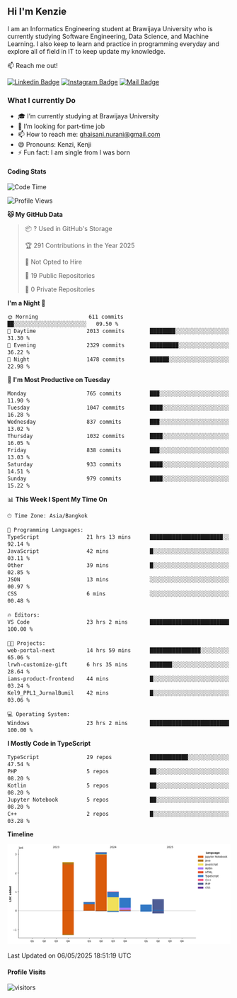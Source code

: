 ## Hi I'm Kenzie


I am an Informatics Engineering student at Brawijaya University who is currently studying Software Engineering, Data Science, and Machine Learning. I also keep to learn and practice in programming everyday and explore all of field in IT to keep update my knowledge.

:mailbox: Reach me out!

[![Linkedin Badge](https://img.shields.io/badge/-Kenzie_Taqiyassar-0e76a8?style=flat&labelColor=0e76a8&logo=linkedin&logoColor=white)](https://www.linkedin.com/in/kenzie-taqiyassar-37458b1aa/) 
[![Instagram Badge](https://img.shields.io/badge/-@__kenziehh_-e84393?style=flat&labelColor=e84393&logo=instagram&logoColor=white)](https://www.instagram.com/_kenziehh/) 
[![Mail Badge](https://img.shields.io/badge/-ghaisani.nurani-c0392b?style=flat&labelColor=c0392b&logo=gmail&logoColor=white)](mailto:ghaisani.nurani@gmail.com)

### What I currently Do

- 🎓 I’m currently studying at Brawijaya University
- 💼 I’m looking for part-time job
- 📫 How to reach me: ghaisani.nurani@gmail.com
- 😄 Pronouns: Kenzi, Kenji
- ⚡ Fun fact: I am single from I was born

#### Coding Stats
<!--START_SECTION:waka-->
![Code Time](http://img.shields.io/badge/Code%20Time-1%2C255%20hrs%2013%20mins-blue)

![Profile Views](http://img.shields.io/badge/Profile%20Views-0-blue)

**🐱 My GitHub Data** 

> 📦 ? Used in GitHub's Storage 
 > 
> 🏆 291 Contributions in the Year 2025
 > 
> 🚫 Not Opted to Hire
 > 
> 📜 19 Public Repositories 
 > 
> 🔑 0 Private Repositories 
 > 
**I'm a Night 🦉** 

```text
🌞 Morning                611 commits         ██░░░░░░░░░░░░░░░░░░░░░░░   09.50 % 
🌆 Daytime                2013 commits        ████████░░░░░░░░░░░░░░░░░   31.30 % 
🌃 Evening                2329 commits        █████████░░░░░░░░░░░░░░░░   36.22 % 
🌙 Night                  1478 commits        ██████░░░░░░░░░░░░░░░░░░░   22.98 % 
```
📅 **I'm Most Productive on Tuesday** 

```text
Monday                   765 commits         ███░░░░░░░░░░░░░░░░░░░░░░   11.90 % 
Tuesday                  1047 commits        ████░░░░░░░░░░░░░░░░░░░░░   16.28 % 
Wednesday                837 commits         ███░░░░░░░░░░░░░░░░░░░░░░   13.02 % 
Thursday                 1032 commits        ████░░░░░░░░░░░░░░░░░░░░░   16.05 % 
Friday                   838 commits         ███░░░░░░░░░░░░░░░░░░░░░░   13.03 % 
Saturday                 933 commits         ████░░░░░░░░░░░░░░░░░░░░░   14.51 % 
Sunday                   979 commits         ████░░░░░░░░░░░░░░░░░░░░░   15.22 % 
```


📊 **This Week I Spent My Time On** 

```text
🕑︎ Time Zone: Asia/Bangkok

💬 Programming Languages: 
TypeScript               21 hrs 13 mins      ███████████████████████░░   92.14 % 
JavaScript               42 mins             █░░░░░░░░░░░░░░░░░░░░░░░░   03.11 % 
Other                    39 mins             █░░░░░░░░░░░░░░░░░░░░░░░░   02.85 % 
JSON                     13 mins             ░░░░░░░░░░░░░░░░░░░░░░░░░   00.97 % 
CSS                      6 mins              ░░░░░░░░░░░░░░░░░░░░░░░░░   00.48 % 

🔥 Editors: 
VS Code                  23 hrs 2 mins       █████████████████████████   100.00 % 

🐱‍💻 Projects: 
web-portal-next          14 hrs 59 mins      ████████████████░░░░░░░░░   65.06 % 
lrwh-customize-gift      6 hrs 35 mins       ███████░░░░░░░░░░░░░░░░░░   28.64 % 
iams-product-frontend    44 mins             █░░░░░░░░░░░░░░░░░░░░░░░░   03.24 % 
Kel9_PPL1_JurnalBumil    42 mins             █░░░░░░░░░░░░░░░░░░░░░░░░   03.06 % 

💻 Operating System: 
Windows                  23 hrs 2 mins       █████████████████████████   100.00 % 
```

**I Mostly Code in TypeScript** 

```text
TypeScript               29 repos            ████████████░░░░░░░░░░░░░   47.54 % 
PHP                      5 repos             ██░░░░░░░░░░░░░░░░░░░░░░░   08.20 % 
Kotlin                   5 repos             ██░░░░░░░░░░░░░░░░░░░░░░░   08.20 % 
Jupyter Notebook         5 repos             ██░░░░░░░░░░░░░░░░░░░░░░░   08.20 % 
C++                      2 repos             █░░░░░░░░░░░░░░░░░░░░░░░░   03.28 % 
```



**Timeline**

![Lines of Code chart](https://raw.githubusercontent.com/kenziehh/kenziehh/master/assets/bar_graph.png)


 Last Updated on 06/05/2025 18:51:19 UTC
<!--END_SECTION:waka-->


#### Profile Visits

![visitors](https://visitor-badge.glitch.me/badge?page_id=kenziehh.kenziehh)





